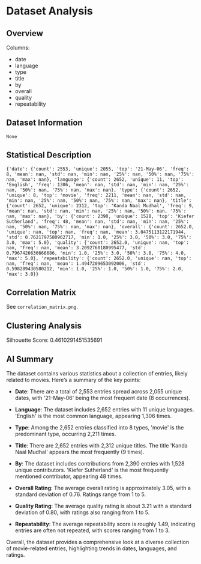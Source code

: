 # Dataset Analysis

## Overview

Columns:
- date
- language
- type
- title
- by
- overall
- quality
- repeatability

## Dataset Information

```
None
```

## Statistical Description

```
{'date': {'count': 2553, 'unique': 2055, 'top': '21-May-06', 'freq': 8, 'mean': nan, 'std': nan, 'min': nan, '25%': nan, '50%': nan, '75%': nan, 'max': nan}, 'language': {'count': 2652, 'unique': 11, 'top': 'English', 'freq': 1306, 'mean': nan, 'std': nan, 'min': nan, '25%': nan, '50%': nan, '75%': nan, 'max': nan}, 'type': {'count': 2652, 'unique': 8, 'top': 'movie', 'freq': 2211, 'mean': nan, 'std': nan, 'min': nan, '25%': nan, '50%': nan, '75%': nan, 'max': nan}, 'title': {'count': 2652, 'unique': 2312, 'top': 'Kanda Naal Mudhal', 'freq': 9, 'mean': nan, 'std': nan, 'min': nan, '25%': nan, '50%': nan, '75%': nan, 'max': nan}, 'by': {'count': 2390, 'unique': 1528, 'top': 'Kiefer Sutherland', 'freq': 48, 'mean': nan, 'std': nan, 'min': nan, '25%': nan, '50%': nan, '75%': nan, 'max': nan}, 'overall': {'count': 2652.0, 'unique': nan, 'top': nan, 'freq': nan, 'mean': 3.0475113122171944, 'std': 0.7621797580962717, 'min': 1.0, '25%': 3.0, '50%': 3.0, '75%': 3.0, 'max': 5.0}, 'quality': {'count': 2652.0, 'unique': nan, 'top': nan, 'freq': nan, 'mean': 3.2092760180995477, 'std': 0.7967426636666686, 'min': 1.0, '25%': 3.0, '50%': 3.0, '75%': 4.0, 'max': 5.0}, 'repeatability': {'count': 2652.0, 'unique': nan, 'top': nan, 'freq': nan, 'mean': 1.4947209653092006, 'std': 0.598289430580212, 'min': 1.0, '25%': 1.0, '50%': 1.0, '75%': 2.0, 'max': 3.0}}
```

## Correlation Matrix

See `correlation_matrix.png`.

## Clustering Analysis

Silhouette Score: 0.4610291451535691
## AI Summary

The dataset contains various statistics about a collection of entries, likely related to movies. Here’s a summary of the key points:

- **Date**: There are a total of 2,553 entries spread across 2,055 unique dates, with '21-May-06' being the most frequent date (8 occurrences).
  
- **Language**: The dataset includes 2,652 entries with 11 unique languages. 'English' is the most common language, appearing 1,306 times.
  
- **Type**: Among the 2,652 entries classified into 8 types, 'movie' is the predominant type, occurring 2,211 times.

- **Title**: There are 2,652 entries with 2,312 unique titles. The title 'Kanda Naal Mudhal' appears the most frequently (9 times).

- **By**: The dataset includes contributions from 2,390 entries with 1,528 unique contributors. 'Kiefer Sutherland' is the most frequently mentioned contributor, appearing 48 times.

- **Overall Rating**: The average overall rating is approximately 3.05, with a standard deviation of 0.76. Ratings range from 1 to 5.

- **Quality Rating**: The average quality rating is about 3.21 with a standard deviation of 0.80, with ratings also ranging from 1 to 5.

- **Repeatability**: The average repeatability score is roughly 1.49, indicating entries are often not repeated, with scores ranging from 1 to 3.

Overall, the dataset provides a comprehensive look at a diverse collection of movie-related entries, highlighting trends in dates, languages, and ratings.
